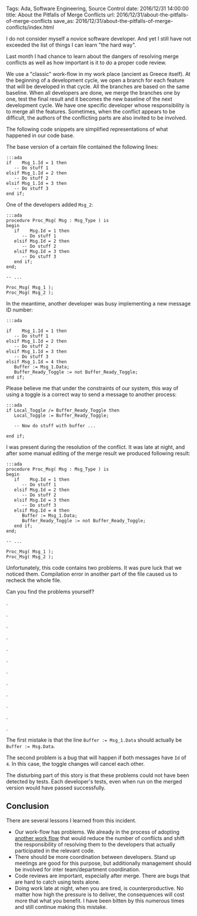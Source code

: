 Tags: Ada,  Software Engineering, Source Control
date: 2016/12/31 14:00:00
title: About the Pitfalls of Merge Conflicts
url: 2016/12/31/about-the-pitfalls-of-merge-conflicts
save_as: 2016/12/31/about-the-pitfalls-of-merge-conflicts/index.html

I do not consider myself a novice software developer. And yet I still have not exceeded the list of things I can learn "the hard way".

Last month I had chance to learn about the dangers of resolving merge conflicts as well as how important is it to do a proper code review.

We use a "classic" work-flow in my work place (ancient as Greece itself). At the beginning of a development cycle, we open a branch for each feature that will be developed in that cycle. All the branches are based on the same baseline. When all developers are done, we merge the branches one by one, test the final result and it becomes the new baseline of the next development cycle. We have one specific developer whose responsibility is to merge all the features. Sometimes, when the conflict appears to be difficult, the authors of the conflicting parts are also invited to be involved. 

The following code snippets are simplified representations of what happened in our code base.

The base version of a certain file contained the following lines:


    :::ada
    if    Msg_1.Id = 1 then
       -- Do stuff 1
    elsif Msg_1.Id = 2 then
       -- Do stuff 2
    elsif Msg_1.Id = 3 then
       -- Do stuff 3
    end if;


One of the developers added ```Msg_2```:

    :::ada
    procedure Proc_Msg( Msg : Msg_Type ) is
    begin
       if    Msg.Id = 1 then
          -- Do stuff 1
       elsif Msg.Id = 2 then
          -- Do stuff 2
       elsif Msg.Id = 3 then
          -- Do stuff 3
       end if;
    end;
    
    -- ...
    
    Proc_Msg( Msg_1 );
    Proc_Msg( Msg_2 );

In the meantime, another developer was busy implementing a new message ID number:

    :::ada
    
    if    Msg_1.Id = 1 then
       -- Do stuff 1
    elsif Msg_1.Id = 2 then
       -- Do stuff 2
    elsif Msg_1.Id = 3 then
       -- Do stuff 3
    elsif Msg_1.Id = 4 then
       Buffer := Msg_1.Data;
       Buffer_Ready_Toggle := not Buffer_Ready_Toggle;
    end if;

Please believe me that under the constraints of our system, this way of using a toggle is a correct way to send a message to another process:

    :::ada
    if Local_Toggle /= Buffer_Ready_Toggle then
       Local_Toggle := Buffer_Ready_Toggle;
    
       -- Now do stuff with buffer ...
       
    end if;

I was present during the resolution of the conflict. It was late at night, and after some manual editing of the merge result we produced following result:

    :::ada
    procedure Proc_Msg( Msg : Msg_Type ) is
    begin
       if    Msg.Id = 1 then
          -- Do stuff 1
       elsif Msg.Id = 2 then
          -- Do stuff 2
       elsif Msg.Id = 3 then
          -- Do stuff 3
       elsif Msg.Id = 4 then
          Buffer := Msg_1.Data;
          Buffer_Ready_Toggle := not Buffer_Ready_Toggle;
       end if;
    end;
    
    -- ...
    
    Proc_Msg( Msg_1 );
    Proc_Msg( Msg_2 );

Unfortunately, this code contains two problems. It was pure luck that we noticed them. Compilation error in another part of the file caused us to recheck the whole file.

Can you find the problems yourself?


.

.

.

.

.

.

.

.

.

.

.

.

The first mistake is that the line ```Buffer := Msg_1.Data``` should actually be ```Buffer := Msg.Data```.

The second problem is a bug that will happen if both messages have ```Id``` of ```4```. In this case, the toggle changes will cancel each other.

The disturbing part of this story is that these problems could not have been detected by tests. Each developer's tests, even when run on the merged version would have passed successfully. 


## Conclusion

There are several lessons I learned from this incident.

* Our work-flow has problems. We already in the process of adopting [another work flow](http://nvie.com/posts/a-successful-git-branching-model/) that would reduce the number of conflicts and shift the responsibility of resolving them to the developers that actually participated in the relevant code.
* There should be more coordination between developers. Stand up meetings are good for this purpose, but additionally management should be involved for inter team/department coordination.
* Code reviews are important, especially after merge. There are bugs that are hard to catch using tests alone.
* Doing work late at night, when you are tired, is counterproductive. No matter how high the pressure is to deliver, the consequences will cost more that what you benefit. I have been bitten by this numerous times and still continue making this mistake.

